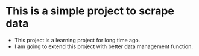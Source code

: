 # This is a simple project to scrape data

* This project is a learning project for long time ago.
* I am going to extend this project with better data management function.
